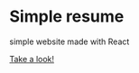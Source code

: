 # Simple resume
 
 simple website made with React
 
 [Take a look!](https://choipaper.github.io/resume)
